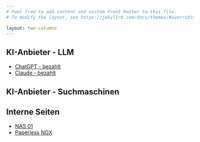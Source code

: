 ```yaml
---
# Feel free to add content and custom Front Matter to this file.
# To modify the layout, see https://jekyllrb.com/docs/themes/#overriding-theme-defaults

layout: two-columns
---
```


## KI-Anbieter - LLM
- [ChatGPT - bezahlt](https://www.chatgpt.com)
- [Claude - bezahlt](https://claude.ai)

## KI-Anbieter - Suchmaschinen



<!--SPALTE2-->

## Interne Seiten
- [NAS 01](https://nas01.intranet.thomate.de:5501/)
- [Paperless NGX](http://paperless.intranet.thomate.de/dashboard)





